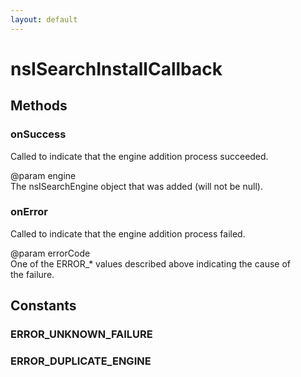 ```yaml
---
layout: default
---
```


# nsISearchInstallCallback #

## Methods ##

### onSuccess ###
  
Called to indicate that the engine addition process succeeded.  
  
@param engine  
       The nsISearchEngine object that was added (will not be null).  
  

### onError ###
  
Called to indicate that the engine addition process failed.  
  
@param errorCode  
       One of the ERROR_* values described above indicating the cause of  
       the failure.  
  

## Constants ##

### ERROR_UNKNOWN_FAILURE ###

### ERROR_DUPLICATE_ENGINE ###
